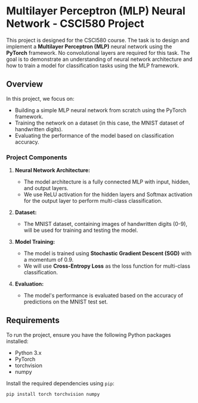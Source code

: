 # Multilayer Perceptron (MLP) Neural Network - CSCI580 Project

This project is designed for the CSCI580 course. The task is to design and implement a **Multilayer Perceptron (MLP)** neural network using the **PyTorch** framework. No convolutional layers are required for this task. The goal is to demonstrate an understanding of neural network architecture and how to train a model for classification tasks using the MLP framework.

## Overview

In this project, we focus on:
- Building a simple MLP neural network from scratch using the PyTorch framework.
- Training the network on a dataset (in this case, the MNIST dataset of handwritten digits).
- Evaluating the performance of the model based on classification accuracy.

### Project Components
1. **Neural Network Architecture:**
   - The model architecture is a fully connected MLP with input, hidden, and output layers.
   - We use ReLU activation for the hidden layers and Softmax activation for the output layer to perform multi-class classification.

2. **Dataset:**
   - The MNIST dataset, containing images of handwritten digits (0-9), will be used for training and testing the model.

3. **Model Training:**
   - The model is trained using **Stochastic Gradient Descent (SGD)** with a momentum of 0.9.
   - We will use **Cross-Entropy Loss** as the loss function for multi-class classification.

4. **Evaluation:**
   - The model's performance is evaluated based on the accuracy of predictions on the MNIST test set.

## Requirements

To run the project, ensure you have the following Python packages installed:

- Python 3.x
- PyTorch
- torchvision
- numpy

Install the required dependencies using `pip`:

```bash
pip install torch torchvision numpy
